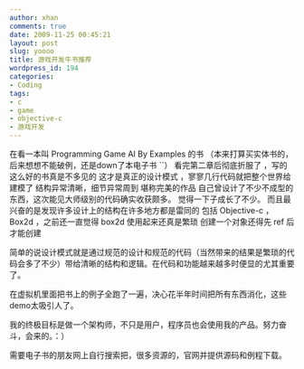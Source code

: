 ```yaml
---
author: xhan
comments: true
date: 2009-11-25 00:45:21
layout: post
slug: yoooo
title: 游戏开发牛书推荐
wordpress_id: 194
categories:
- Coding
tags:
- c
- game
- objective-c
- 游戏开发
---
```


在看一本叫 Programming Game AI By Examples 的书
（本来打算买实体书的，后来想想不能破例，还是down了本电子书 ``）
看完第二章后彻底折服了 ，写的这么好的书真是不多见的
这才是真正的设计模式 ，寥寥几行代码就把整个世界给建模了
结构异常清晰，细节异常周到  堪称完美的作品
自己曾设计了不少不成型的东西，这次能见大师级别的代码确实收获颇多。
觉得一下子成长了不少。
而且最兴奋的是发现许多设计上的结构在许多地方都是雷同的
包括 Objective-c ，Box2d ，之前还一直觉得 box2d 使用起来还真是繁琐
创建一个对象还得先 ref 后才能创建

简单的说设计模式就是通过规范的设计和规范的代码（当然带来的结果是繁琐的代码会多了不少）带给清晰的结构和逻辑。在代码和功能越来越多时便显的尤其重要了。

在虚拟机里面把书上的例子全跑了一遍，决心花半年时间把所有东西消化，这些demo太吸引人了。

我的终极目标是做一个架构师，不只是用户，程序员也会使用我的产品。努力奋斗，会来的。：）

需要电子书的朋友网上自行搜索把，很多资源的，官网并提供源码和例程下载。
